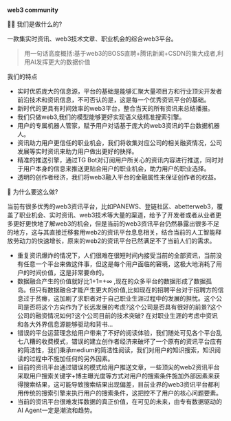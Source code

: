 
**web3 community**

🙋‍♀️ 我们是做什么的?

一款集实时资讯、web3技术文章、职业机会的综合web3平台。
> 用一句话高度概括:基于web3的BOSS直聘+腾讯新闻+CSDN的集大成者,利用AI发挥更大的数据价值

我们的特点
+ 实时优质庞大的信息源，平台的基础是能够汇聚大量项目方和行业顶尖开发者前沿技术和资讯信息，不可否认的是，这是每一个优秀资讯平台的基础。
+ 新时代的更具有时间效率的web3平台，整合当天的所有资讯来总结播报。
+ 我们只做web3,我们的模型能够更好实现语义级精准搜索引擎。
+ 用户的专属机器人管家，赋予用户对话基于庞大的web3资讯的平台数据机器人。
+ 资讯助力用户更信任的职业机会，我们将收集对应公司的相关融资情况，公司发展等实时资讯来助力用户做出更好的抉择。
+ 精准的推送引擎，通过TG Bot对订阅用户所关心的资讯内容进行推送，同时对于用户本身的信息来推送更贴合用户的职业机会，助力用户的职业选择。
+ 透明的创作者经济，我们将web3融入平台的金融属性来保证创作者的权益。

🍿 为什么要这么做?

当前有很多优秀的web3资讯平台，比如PANEWS、登链社区、abetterweb3，覆盖了职业机会、实时资讯、web3技术等大量的渠道，给予了开发者或者从业者更多更好更快地了解web3的机会，但是当前的web3资讯平台仍然暴露出很多不足的地方，这与其直接迁移套用web2的资讯平台息息相关，结合当前的人工智能释放劳动力的快速增长，原来的web2的资讯平台已然满足不了当前人们的需求。

+ 重复资讯爆炸的情况下，人们很难在很短时间内接受当前的全部资讯，当前没有任意一个平台来做这件事，但这是每个用户面临的窘境，这极大地消耗了用户的时间价值，这是非常要命的。
+ 数据融合产生的价值就好比1+1=+∞ ,现在的众多平台的数据形成了数据孤岛。但只有数据融合才能产生更大的价值,比如现在的招聘平台对于招聘方的信息过于贫瘠，这加剧了求职者对于自己职业生涯过程中的发展的担忧。这个公司是否将这个方向作为了长远发展的考虑?这个公司是否具有很好的前景?这个公司的融资情况如何?这个公司目前的技术突破? 在对职业生涯的考虑中资讯和各大外界信息源能够驱动和背书...
+ 错误的平台运营理念给用户带来了不好的阅读体验，我们随处可见各个平台乱七八糟的收费模式，错误的建立创作者经济来破坏了一个原有的资讯平台应有的简洁性，我们秉承medium的简洁性阅读，我们对用户的知识搜索，知识阅读的过程中不施加任何的另外因素。
+ 目前的资讯平台通过错误的模式给用户推送文章，一些顶尖的web2资讯平台采取用户搜索关键字+博主曝光度等方式对用户的搜索条件施加外部因素来获得搜索结果，这可能导致搜索结果出现偏差，目前业界的web3资讯平台都利用传统的搜索引擎来执行用户的搜索条件，这把控不了用户的核心问题要素。
+ 当前的资讯平台很难发挥数据的真正价值，在可见的未来，由专有数据驱动的AI Agent一定是潮流和趋势。



<!--
🌈 Contribution guidelines - how can the community get involved?
👩‍💻 Useful resources - where can the community find your docs? Is there anything else the community should know?
🍿 Fun facts - what does your team eat for breakfast?
🧙 Remember, you can do mighty things with the power of [Markdown](https://docs.github.com/github/writing-on-github/getting-started-with-writing-and-formatting-on-github/basic-writing-and-formatting-syntax)
-->

